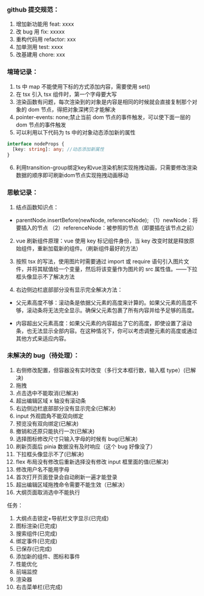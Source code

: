 ### github 提交规范：

1. 增加新功能用 feat: xxxx
2. 改 bug 用 fix: xxxxx
3. 重构代码用 refactor: xxx
4. 加单测用 test: xxxx
5. 改基建用 chore: xxx

### 堉琦记录：

1. ts 中 map 不能使用下标的方式添加内容，需要使用 set()
2. 在 tsx 引入 tsx 组件时，第一个字母要大写
3. 渲染函数有问题，每次渲染到的对象是内容是相同的时候就会直接复制那个对象的 dom 节点，得把对象深拷贝才能解决
4. pointer-events: none;禁止当前 dom 节点的事件触发，可以使下面一层的 dom 节点的事件触发
5. 可以利用以下代码为 ts 中的对象动态添加新的属性

```ts
interface nodeProps {
  [key: string]: any; //动态添加新属性
}
```
6. 利用transition-group绑定key和vue渲染机制实现拖拽动画，只需要修改渲染数据的顺序即可刷新dom节点实现拖拽动画移动

### 思敏记录：

1. 结点函数知识点：

- parentNode.insertBefore(newNode, referenceNode);
  （1）newNode：将要插入的节点
  （2）referenceNode：被参照的节点（即要插在该节点之前）

2. vue 刷新组件原理：vue 使用 key 标记组件身份，当 key 改变时就是释放原始组件，重新加载新的组件。（刷新组件最好的方法）

3. 按照 tsx 的写法，使用图片时需要通过 import 或 require 语句引入图片文件，并将其赋值给一个变量，然后将该变量作为图片的 src 属性值。——下拉框头像显示不了解决方法

4. 右边侧边栏底部部分没有显示完全解决方法：

- 父元素高度不够：滚动条是依据父元素的高度来计算的。如果父元素的高度不够，滚动条将无法完全显示。确保父元素包裹了所有内容并给予足够的高度。

- 内容超出父元素高度：如果父元素的内容超出了它的高度，即使设置了滚动条，也无法显示全部内容。在这种情况下，你可以考虑调整元素的高度或通过其他方式来适应内容。

### 未解决的 bug（待处理）：

1. 右侧修改配置，但容器没有实时改变（多行文本框行数，输入框 type）(已解决)
2. 拖拽
3. 点击选中不能取消(已解决)
4. 超出编辑区域 x 轴没有滚动条
5. 右边侧边栏底部部分没有显示完全(已解决)
6. input 外观圆角不能双向绑定
7. 预览没有双向绑定(已解决)
8. 撤销和还原只能执行一次(已解决)
9. 选择图标修改尺寸只输入字母的时候有 bug(已解决)
10. 刷新页面后 pinia 数据没有及时响应（这个 bug 好像没了）
11. 下拉框头像显示不了(已解决)
12. flex 布局没有修改后重新选择没有修改 input 框里面的值(已解决)
13. 修改用户名不能用字母
14. 首次打开页面登录会自动刷新一遍才能登录
15. 超出编辑区域拖拽命令需要不能生效（已解决）
16. 大纲页面取消选中不能执行

任务：

1. 大纲点击锁定+导航栏文字显示(已完成)
2. 图标渲染(已完成)
3. 搜索组件(已完成)
4. 绑定事件(已完成)
5. 已保存(已完成)
6. 添加新的组件、图标和事件
7. 性能优化
8. 前端监控
9. 渲染器
10. 右击菜单栏(已完成)
